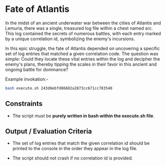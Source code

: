 # Fate of Atlantis

In the midst of an ancient underwater war between the cities of Atlantis and Lemuria, there was a single, treasured log file within a chest named src. This log contained the secrets of numerous battles, with each entry marked by a unique correlation id, symbolizing the enemy's incursions.

In this epic struggle, the fate of Atlantis depended on uncovering a specific set of log entries that matched a given correlation code. The question was simple: Could they locate these vital entries within the log and decipher the enemy's plans, thereby tipping the scales in their favor in this ancient and ongoing battle for dominance?


Example invokation:-

```bash
bash execute.sh 243d8ebfd86602a2873cc671cc783540
```

## Constraints

- The script must be **purely written in bash within the execute.sh file**.

## Output / Evaluation Criteria

- The set of log entries that match the given correlation id should be printed to the console in the order they appear in the log file.

- The script should not crash if no correlation id is provided.
